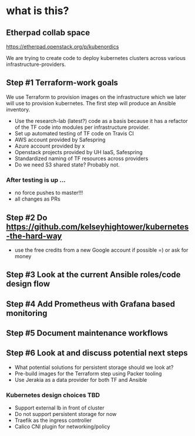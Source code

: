 # what is this?

## Etherpad collab space

https://etherpad.openstack.org/p/kubenordics

We are trying to create code to deploy kubernetes clusters across various
infrastructure-providers.

## Step #1 Terraform-work goals

We use Terraform to provision images on the infrastructure which we
later will use to provision kubernetes. The first step will produce an Ansible
inventory.

* Use the research-lab (latest?) code as a basis because it has a refactor of
  the TF code into modules per infrastructure provider.
* Set up automated testing of TF code on Travis CI
* AWS account provided by Safespring
* Azure account provided by x
* Openstack projects provided by UH IaaS, Safespring
* Standardized naming of TF resources across providers
* Do we need S3 shared state? Probably not.

### After testing is up ... 

* no force pushes to master!!!
* all changes as PRs

## Step #2 Do https://github.com/kelseyhightower/kubernetes-the-hard-way

* use the free credits from a new Google account if possible =) or ask for money

## Step #3 Look at the current Ansible roles/code design flow


## Step #4 Add Prometheus with Grafana based monitoring


## Step #5 Document maintenance workflows


## Step #6 Look at and discuss potential next steps

* What potential solutions for persistent storage should we look at?
* Pre-build images for the Terraform step using Packer tooling
* Use Jerakia as a data provider for both TF and Ansible

### Kubernetes design choices TBD

* Support external lb in front of cluster
* Do not support persistent storage for now
* Traefik as the ingress controller
* Calico CNI plugin for networking/policy


